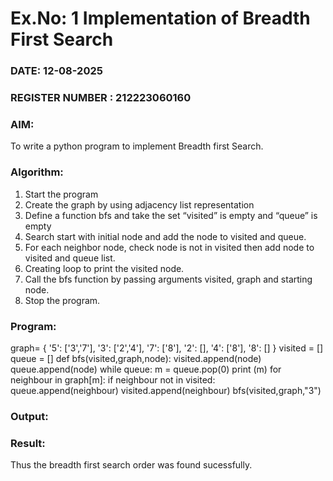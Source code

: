# Ex.No: 1  Implementation of Breadth First Search 
### DATE:  12-08-2025                                                                          
### REGISTER NUMBER : 212223060160
### AIM: 
To write a python program to implement Breadth first Search. 
### Algorithm:
1. Start the program
2. Create the graph by using adjacency list representation
3. Define a function bfs and take the set “visited” is empty and “queue” is empty
4. Search start with initial node and add the node to visited and queue.
5. For each neighbor node, check node is not in visited then add node to visited and queue list.
6.  Creating loop to print the visited node.
7.   Call the bfs function by passing arguments visited, graph and starting node.
8.   Stop the program.
### Program:
graph= {
    '5': ['3','7'],
    '3': ['2','4'],
    '7': ['8'],
    '2': [],
    '4': ['8'],
    '8': []
}
visited  = []
queue = []
def bfs(visited,graph,node):
    visited.append(node)
    queue.append(node)
    while queue:
         m = queue.pop(0)
         print (m)
         for neighbour in graph[m]:
           if neighbour not in visited:
               queue.append(neighbour)
               visited.append(neighbour)
bfs(visited,graph,"3")









### Output:



### Result:
Thus the breadth first search order was found sucessfully.
